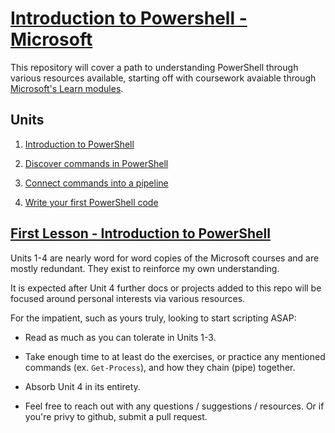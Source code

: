 # [Introduction to Powershell - Microsoft](https://docs.microsoft.com/en-us/learn/modules/introduction-to-powershell/1-introduction)

This repository will cover a path to understanding PowerShell through various resources available, starting off with coursework avaiable through 
[Microsoft's Learn modules](https://docs.microsoft.com/en-us/learn/browse/?terms=powershell&levels=beginner).

## Units

 1. [Introduction to PowerShell](docs/1_Introduction-to-PowerShell.md)

2. [Discover commands in PowerShell](docs/2_Discover-commands-in-PowerShell.md)

3. [Connect commands into a pipeline](docs/3_Connect-commands-into-a-pipeline.md)

4. [Write your first PowerShell code](docs/4_Write-your-first-PowerShell-code.md)

## [First Lesson - Introduction to PowerShell](/docs/1_Introduction-to-PowerShell.md) </br>

Units 1-4 are nearly word for word copies of the Microsoft courses and are mostly redundant. They exist to reinforce my own understanding.  

It is expected after Unit 4 further docs or projects added to this repo will be focused around personal interests via various resources.  

For the impatient, such as yours truly, looking to start scripting ASAP: </br>
* Read as much as you can tolerate in Units 1-3. 

* Take enough time to at least do the exercises, or practice any mentioned commands (ex. `Get-Process`), and how they chain (pipe) together. 
* Absorb Unit 4 in its entirety.  
* Feel free to reach out with any questions / suggestions / resources. Or if you're privy to github, submit a pull request. 